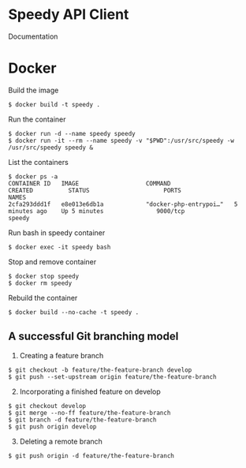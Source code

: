 # Speedy API Client

Documentation

# Docker

Build the image
```
$ docker build -t speedy .
```

Run the container
```
$ docker run -d --name speedy speedy
$ docker run -it --rm --name speedy -v "$PWD":/usr/src/speedy -w /usr/src/speedy speedy &
```

List the containers
```
$ docker ps -a
CONTAINER ID   IMAGE                   COMMAND                  CREATED          STATUS                     PORTS                                        NAMES
2cfa293ddd1f   e8e013e6db1a            "docker-php-entrypoi…"   5 minutes ago    Up 5 minutes               9000/tcp                                     speedy
```

Run bash in speedy container
```
$ docker exec -it speedy bash
```

Stop and remove container
```
$ docker stop speedy
$ docker rm speedy
```

Rebuild the container
```
$ docker build --no-cache -t speedy .
```


## A successful Git branching model

1. Creating a feature branch

```
$ git checkout -b feature/the-feature-branch develop
$ git push --set-upstream origin feature/the-feature-branch
```

2. Incorporating a finished feature on develop

```
$ git checkout develop
$ git merge --no-ff feature/the-feature-branch
$ git branch -d feature/the-feature-branch
$ git push origin develop
```

3. Deleting a remote branch

```
$ git push origin -d feature/the-feature-branch
```